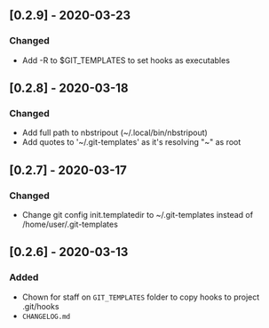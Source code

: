 ## [0.2.9] - 2020-03-23
### Changed
- Add -R to $GIT_TEMPLATES to set hooks as executables

## [0.2.8] - 2020-03-18
### Changed
- Add full path to nbstripout (~/.local/bin/nbstripout)
- Add quotes to '~/.git-templates' as it's resolving "~" as root

## [0.2.7] - 2020-03-17
### Changed
- Change git config init.templatedir to ~/.git-templates instead of /home/user/.git-templates

## [0.2.6] - 2020-03-13
### Added
- Chown for staff on `GIT_TEMPLATES` folder to copy hooks to project .git/hooks
- `CHANGELOG.md`
